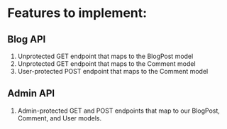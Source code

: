 # Features to implement:
## Blog API
1. Unprotected GET endpoint that maps to the BlogPost model
2. Unprotected GET endpoint that maps to the Comment model
3. User-protected POST endpoint that maps to the Comment model
## Admin API
1. Admin-protected GET and POST endpoints that map to our BlogPost, Comment, and User models.